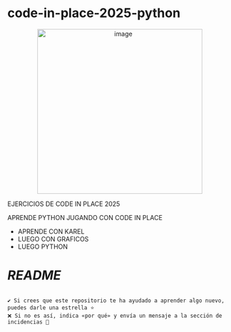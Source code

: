 # code-in-place-2025-python

<p align="center">
  <img width="370" height="370" alt="image" src="https://github.com/user-attachments/assets/c4b57d7a-a878-4219-a00d-4ab1565bb2bd" />
</p>


EJERCICIOS DE CODE IN PLACE 2025

APRENDE PYTHON JUGANDO CON CODE IN PLACE

<ul>
  <li>APRENDE CON KAREL</li>
  <li>LUEGO CON GRAFICOS</li>
  <li>LUEGO PYTHON</li>
</ul>
<h1><b><i>README</i></b></h1>
<pre>
<code>
✔️ Si crees que este repositorio te ha ayudado a aprender algo nuevo, puedes darle una estrella ⭐   
❌ Si no es así, indica «por qué» y envía un mensaje a la sección de incidencias 🚩   
</code>  
</pre>


